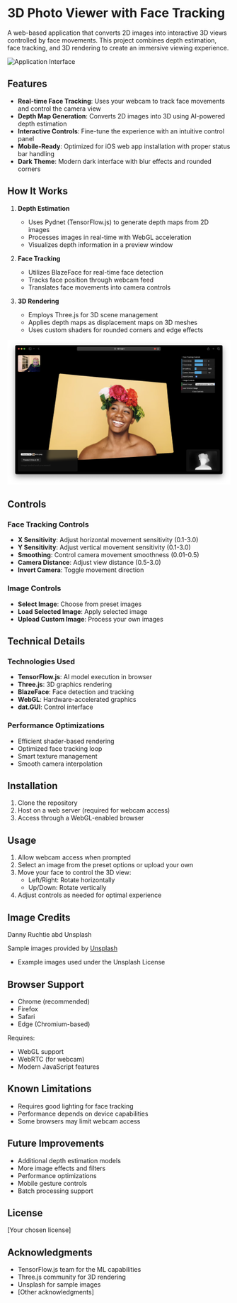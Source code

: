 # 3D Photo Viewer with Face Tracking

A web-based application that converts 2D images into interactive 3D views controlled by face movements. This project combines depth estimation, face tracking, and 3D rendering to create an immersive viewing experience.

![Application Interface](/images/screen-1.png)

## Features

- **Real-time Face Tracking**: Uses your webcam to track face movements and control the camera view
- **Depth Map Generation**: Converts 2D images into 3D using AI-powered depth estimation
- **Interactive Controls**: Fine-tune the experience with an intuitive control panel
- **Mobile-Ready**: Optimized for iOS web app installation with proper status bar handling
- **Dark Theme**: Modern dark interface with blur effects and rounded corners

## How It Works

1. **Depth Estimation**
   - Uses Pydnet (TensorFlow.js) to generate depth maps from 2D images
   - Processes images in real-time with WebGL acceleration
   - Visualizes depth information in a preview window

2. **Face Tracking**
   - Utilizes BlazeFace for real-time face detection
   - Tracks face position through webcam feed
   - Translates face movements into camera controls

3. **3D Rendering**
   - Employs Three.js for 3D scene management
   - Applies depth maps as displacement maps on 3D meshes
   - Uses custom shaders for rounded corners and edge effects

![Depth Map Preview](/images/screen-2.png)

## Controls

### Face Tracking Controls
- **X Sensitivity**: Adjust horizontal movement sensitivity (0.1-3.0)
- **Y Sensitivity**: Adjust vertical movement sensitivity (0.1-3.0)
- **Smoothing**: Control camera movement smoothness (0.01-0.5)
- **Camera Distance**: Adjust view distance (0.5-3.0)
- **Invert Camera**: Toggle movement direction

### Image Controls
- **Select Image**: Choose from preset images
- **Load Selected Image**: Apply selected image
- **Upload Custom Image**: Process your own images

## Technical Details

### Technologies Used
- **TensorFlow.js**: AI model execution in browser
- **Three.js**: 3D graphics rendering
- **BlazeFace**: Face detection and tracking
- **WebGL**: Hardware-accelerated graphics
- **dat.GUI**: Control interface

### Performance Optimizations
- Efficient shader-based rendering
- Optimized face tracking loop
- Smart texture management
- Smooth camera interpolation

## Installation

1. Clone the repository
2. Host on a web server (required for webcam access)
3. Access through a WebGL-enabled browser

## Usage

1. Allow webcam access when prompted
2. Select an image from the preset options or upload your own
3. Move your face to control the 3D view:
   - Left/Right: Rotate horizontally
   - Up/Down: Rotate vertically
4. Adjust controls as needed for optimal experience

## Image Credits
Danny Ruchtie abd Unsplash

Sample images provided by [Unsplash](https://unsplash.com)
- Example images used under the Unsplash License

## Browser Support

- Chrome (recommended)
- Firefox
- Safari
- Edge (Chromium-based)

Requires:
- WebGL support
- WebRTC (for webcam)
- Modern JavaScript features

## Known Limitations

- Requires good lighting for face tracking
- Performance depends on device capabilities
- Some browsers may limit webcam access

## Future Improvements

- Additional depth estimation models
- More image effects and filters
- Performance optimizations
- Mobile gesture controls
- Batch processing support

## License

[Your chosen license]

## Acknowledgments

- TensorFlow.js team for the ML capabilities
- Three.js community for 3D rendering
- Unsplash for sample images
- [Other acknowledgments]
